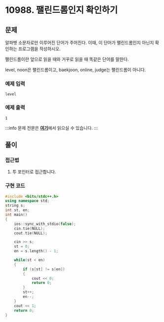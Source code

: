 # 10988. 팰린드롬인지 확인하기

## 문제

알파벳 소문자로만 이루어진 단어가 주어진다. 이때, 이 단어가 팰린드롬인지 아닌지 확인하는 프로그램을 작성하시오.

팰린드롬이란 앞으로 읽을 때와 거꾸로 읽을 때 똑같은 단어를 말한다.

level, noon은 팰린드롬이고, baekjoon, online, judge는 팰린드롬이 아니다.

### 예제 입력

```
level
```

### 예제 출력

```
1
```

:::info
문제 전문은 [**여기**](https://www.acmicpc.net/problem/10988)에서 읽으실 수 있습니다.
:::

## 풀이

### 접근법

1. 투 포인터로 접근합니다.

### 구현 코드

```cpp
#include <bits/stdc++.h>
using namespace std;
string s;
int st, en;
int main()
{
    ios::sync_with_stdio(false);
    cin.tie(NULL);
    cout.tie(NULL);

    cin >> s;
    st = 0;
    en = s.length() - 1;

    while(st < en)
    {
        if (s[st] != s[en])
        {
            cout << 0;
            return 0;
        }
        st++;
        en--;
    }
    cout << 1;
    return 0;
}
```
